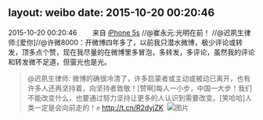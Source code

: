 layout: weibo
date: 2015-10-20 00:20:46
---
2015-10-20 00:20:46  &nbsp;&nbsp;&nbsp;&nbsp;&nbsp;&nbsp; 来自 <a href="sinaweibo://customweibosource" rel="nofollow">iPhone 5s</a>
 //@崔永元:光明在前！ //@迟夙生律师:[爱你]//@许微8000：开微博四年多了，以前我只潜水微博，极少评论或转发，顶多点个赞，现在我尽量的在微博里多冒泡，多转发，多评论，虽然我的评论和转发微不足道，但萤光也是光。
>  @迟夙生律师: 微博的确很冷清了，许多启蒙者或主动或被动已离开，也有许多人还再坚持着，向坚持者致敬！[赞啊]每人一小步，中国一大步！我们不能改变什么，也要通过努力坚持让更多的人认识到需要改变。[笑哈哈]人类一定是会向前走的！✊ http://t.cn/R2dyjZK ​​​
>  ![图片](https://ww3.sinaimg.cn/large/73570bbdjw1ex6dd98d21j20hs0da764.jpg)
